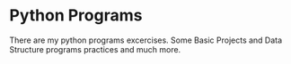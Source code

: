 # Python Programs
There are my python programs excercises.
Some Basic Projects and Data Structure programs practices and much more.
